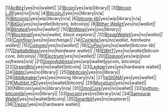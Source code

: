 |1|[AirBitz](https://airbitz.co/)|yes|no|wallet||
|2|[Bcoin](https://github.com/bcoin-org/bcoin)|yes|wip|library||
|3|[Bitcoin LJR](http://luke.dashjr.org/programs/bitcoin-ljr/)|yes|no||n/a|
|4|[BitcoinJ](https://bitcoinj.github.io/)|yes|no|library|n/a|
|5|[Bitcoinjs](http://bitcoinjs.org/)|yes|wip|library|n/a|
|6|[bitcore-lib](https://bitcore.io/)|yes|wip|library|n/a|
|7|[BitGo](https://www.bitgo.com/)*|yes|no|wallet|bitcoinj, bitcoinjs|
|8|[Bither Wallet](https://bither.net/)|yes|no|wallet||
|9|[Bitrated](https://www.bitrated.com/)|yes|no|wallet||
|10|[BitWasp](https://github.com/Bit-Wasp/bitcoin-php)|yes|yes|library||
|11|[Blocktrail](https://www.blocktrail.com/)|yes|no|wallet, block explorer||
|12|[BreadWallet](http://breadwallet.com/)|yes|no|wallet||
|13|[Coinfloor](https://www.coinfloor.co.uk/)|yes|no|exchange||
|14|[Coinkite](https://coinkite.com/)|yes|no|wallet, hardware wallet||
|15|[Coinomi](https://coinomi.com/)|yes|no|wallet||
|16|[CoPay](https://copay.io/)|yes|no|wallet|bitcore-lib|
|17|[Digitalbitbox](https://digitalbitbox.com/)|yes|no|hardware wallet||
|18|[EI8HT](http://ei8.ht/)|yes|no|wallet|bitcoin core, bitcoinjs|
|19|[Electrum](https://electrum.org/)|yes|no|wallet||
|20|[Eloipool](https://github.com/luke-jr/eloipool)|yes|wip|pool software|n/a|
|21|[GreenAddress](https://greenaddress.it/)*|yes|wip|wallet|pycoin, bitcoinjs|
|22|[GreenBits](https://www.greenbits.com/)|yes|no|wallet|bitcoinj|
|23|[Ledger](https://www.ledgerwallet.com/)|yes|yes|hardware wallet||
|24|[libbtc](https://github.com/libbtc)|yes|no|library||
|25|[libbitcoin](http://libbitcoin.dyne.org/)|yes|no|library||
|26|[libblkmaker](https://github.com/bitcoin/libblkmaker)|yes|yes|mining library|n/a|
|27|[mSIGNA](https://ciphrex.com/)|yes|yes|wallet||
|28|[Multibit HD](https://multibit.org/)|yes|no|wallet|bitcoinj|
|29|[Mycelium](https://mycelium.com/)|yes|no|wallet||
|30|NBitcoin|yes|no|library|n/a|
|31|[OmniCore](https://github.com/OmniLayer/omnicore)|yes|no|wallet||
|32|[python-bitcoinlib](https://github.com/petertodd/python-bitcoinlib)|yes|no|library||
|33|[pycoin](https://github.com/richardkiss/pycoin)|yes|no|library|n/a|
|34|[Samourai Wallet](http://samouraiwallet.com/)|yes|no|wallet|bitcoinj|
|35|[Smartbit](https://www.smartbit.com.au/)|yes|no|explorer||
|36|[Trezor](http://satoshilabs.com/trezor/)|yes|no|hardware wallet||